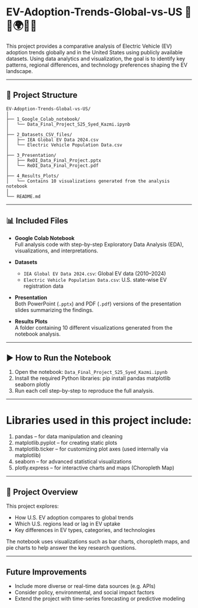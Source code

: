 # EV-Adoption-Trends-Global-vs-US 🚗🔌🌍🇺🇸

This project provides a comparative analysis of Electric Vehicle (EV) adoption trends globally and in the United States using publicly available datasets. Using data analytics and visualization, the goal is to identify key patterns, regional differences, and technology preferences shaping the EV landscape.

---

## 📁 Project Structure

```
EV-Adoption-Trends-Global-vs-US/
│
├── 1_Google_Colab_notebook/
│   └── Data_Final_Project_S25_Syed_Kazmi.ipynb
│
├── 2_Datasets_CSV_files/
│   ├── IEA Global EV Data 2024.csv
│   └── Electric Vehicle Population Data.csv
│
├── 3_Presentation/
│   ├── ReDI_Data_Final_Project.pptx
│   └── ReDI_Data_Final_Project.pdf
│
├── 4_Results_Plots/
│   └── Contains 10 visualizations generated from the analysis notebook
│
└── README.md
```

---

## 📊 Included Files

- **Google Colab Notebook**  
  Full analysis code with step-by-step Exploratory Data Analysis (EDA), visualizations, and interpretations.

- **Datasets**  
  - `IEA Global EV Data 2024.csv`: Global EV data (2010–2024)  
  - `Electric Vehicle Population Data.csv`: U.S. state-wise EV registration data

- **Presentation**  
  Both PowerPoint (`.pptx`) and PDF (`.pdf`) versions of the presentation slides summarizing the findings.

- **Results Plots**  
  A folder containing 10 different visualizations generated from the notebook analysis.

---

## ▶️ How to Run the Notebook

1. Open the notebook: `Data_Final_Project_S25_Syed_Kazmi.ipynb`  
2. Install the required Python libraries:
   pip install pandas matplotlib seaborn plotly
3. Run each cell step-by-step to reproduce the full analysis.

---

# Libraries used in this project include:

1. pandas – for data manipulation and cleaning
2. matplotlib.pyplot – for creating static plots
3. matplotlib.ticker – for customizing plot axes (used internally via matplotlib)
4. seaborn – for advanced statistical visualizations
5. plotly.express – for interactive charts and maps (Choropleth Map)

---

## 📌 Project Overview

This project explores:

- How U.S. EV adoption compares to global trends  
- Which U.S. regions lead or lag in EV uptake  
- Key differences in EV types, categories, and technologies  

The notebook uses visualizations such as bar charts, choropleth maps, and pie charts to help answer the key research questions.

---

## Future Improvements

- Include more diverse or real-time data sources (e.g. APIs)  
- Consider policy, environmental, and social impact factors  
- Extend the project with time-series forecasting or predictive modeling